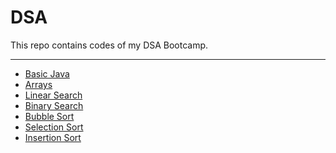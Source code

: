 # DSA  
This repo contains codes of my DSA Bootcamp.  
<hr>

- [Basic Java](untitled1/src)
- [Arrays](Arrays/src)
- [Linear Search](Linear_Search/src)
- [Binary Search](Binary_Search/src)
- [Bubble Sort](Bubble_Sort/src)
- [Selection Sort](Selection_Sort/src)
- [Insertion Sort](Insertion_Sort/src)  
